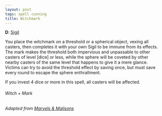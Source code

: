 ```yaml
---
layout: post
tags: spell cunning
title: Witchmark
---
```

**D**: [Sigil](/spells/#lexicon)

You place the witchmark on a threshold or a spherical object, vexing all casters, then completes it with your own Sigil to be immune from its effects. The mark makes the threshold both impervious and unpassable to other casters of level [dice] or less, while the sphere will be coveted by other nearby casters of the same level that happens to give it a mere glance. Victims can try to avoid the threshold effect by saving once, but must save every round to escape the sphere enthrallment.

If you invest 4 dice or more in this spell, all casters will be affected.

###### *Witch + Mark*

###### Adapted from [Marvels & Malisons](https://www.drivethrurpg.com/product/211911/Marvels--Malisons)
